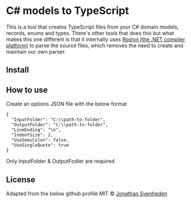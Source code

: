 # C# models to TypeScript

This is a tool that creates TypeScript files from your C# domain models, records, enums and types. There's other tools that does this but what makes this one different is that it internally uses [Roslyn (the .NET compiler platform)](https://github.com/dotnet/roslyn) to parse the source files, which removes the need to create and maintain our own parser.


## Install



## How to use

Create an options JSON file with the below format

```
{
  "InputFolder": "C:\\path-to-folder",
  "OutputFolder": "C:\\path-to-folder",
  "LineEnding": "\n",
  "IndentSize": 2,
  "UseSemiColon": false,
  "UseSingleQuote": true
}
```
Only InputFolder & OutputFodler are required


## License
Adapted from the below github profile
MIT © [Jonathan Svenheden](https://github.com/svenheden)

[npm-image]: https://img.shields.io/npm/v/csharp-models-to-typescript.svg
[npm-url]: https://npmjs.org/package/csharp-models-to-typescript
